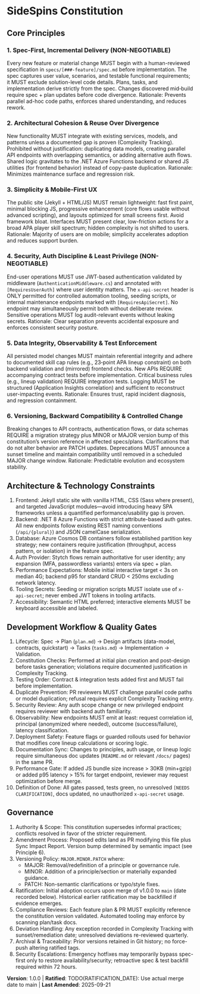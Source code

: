 <!--
Sync Impact Report
Version change: (none prior) → 1.0.0
Modified principles: N/A (initial definition)
Added sections: Core Principles; Architecture & Technology Constraints; Development Workflow & Quality Gates; Governance
Removed sections: None
Templates requiring updates:
 - .specify/templates/plan-template.md (✅ reference will need version sync on next regeneration; contains trailing line referencing old placeholder version) 
 - .specify/templates/spec-template.md (✅ aligns: mandatory sections unchanged)
 - .specify/templates/tasks-template.md (✅ aligns: TDD ordering matches Principles)
Follow-up TODOs: TODO(RATIFICATION_DATE) if historical ratification predates 2025-09-21; assumed today as initial adoption.
-->

# SideSpins Constitution

## Core Principles

### 1. Spec-First, Incremental Delivery (NON-NEGOTIABLE)
Every new feature or material change MUST begin with a human-reviewed specification in `specs/[###-feature]/spec.md` before implementation. The spec captures user value, scenarios, and testable functional requirements; it MUST exclude solution-level code details. Plans, tasks, and implementation derive strictly from the spec. Changes discovered mid‑build require spec + plan updates before code divergence. Rationale: Prevents parallel ad-hoc code paths, enforces shared understanding, and reduces rework.

### 2. Architectural Cohesion & Reuse Over Divergence
New functionality MUST integrate with existing services, models, and patterns unless a documented gap is proven (Complexity Tracking). Prohibited without justification: duplicating data models, creating parallel API endpoints with overlapping semantics, or adding alternative auth flows. Shared logic gravitates to the .NET Azure Functions backend or shared JS utilities (for frontend behavior) instead of copy-paste duplication. Rationale: Minimizes maintenance surface and regression risk.

### 3. Simplicity & Mobile-First UX
The public site (Jekyll + HTML/JS) MUST remain lightweight: fast first paint, minimal blocking JS, progressive enhancement (core flows usable without advanced scripting), and layouts optimized for small screens first. Avoid framework bloat. Interfaces MUST present clear, low-friction actions for a broad APA player skill spectrum; hidden complexity is not shifted to users. Rationale: Majority of users are on mobile; simplicity accelerates adoption and reduces support burden.

### 4. Security, Auth Discipline & Least Privilege (NON-NEGOTIABLE)
End-user operations MUST use JWT-based authentication validated by middleware (`AuthenticationMiddleware.cs`) and annotated with `[RequiresUserAuth]` where user identity matters. The `x-api-secret` header is ONLY permitted for controlled automation tooling, seeding scripts, or internal maintenance endpoints marked with `[RequiresApiSecret]`. No endpoint may simultaneously permit both without deliberate review. Sensitive operations MUST log audit-relevant events without leaking secrets. Rationale: Clear separation prevents accidental exposure and enforces consistent security posture.

### 5. Data Integrity, Observability & Test Enforcement
All persisted model changes MUST maintain referential integrity and adhere to documented skill cap rules (e.g., 23‑point APA lineup constraint) on both backend validation and (mirrored) frontend checks. New APIs REQUIRE accompanying contract tests before implementation. Critical business rules (e.g., lineup validation) REQUIRE integration tests. Logging MUST be structured (Application Insights correlation) and sufficient to reconstruct user-impacting events. Rationale: Ensures trust, rapid incident diagnosis, and regression containment.

### 6. Versioning, Backward Compatibility & Controlled Change
Breaking changes to API contracts, authentication flows, or data schemas REQUIRE a migration strategy plus MINOR or MAJOR version bump of this constitution’s version reference in affected specs/plans. Clarifications that do not alter behavior are PATCH updates. Deprecations MUST announce a sunset timeline and maintain compatibility until removed in a scheduled MAJOR change window. Rationale: Predictable evolution and ecosystem stability.

## Architecture & Technology Constraints

1. Frontend: Jekyll static site with vanilla HTML, CSS (Sass where present), and targeted JavaScript modules—avoid introducing heavy SPA frameworks unless a quantified performance/usability gap is proven.
2. Backend: .NET 8 Azure Functions with strict attribute-based auth gates. All new endpoints follow existing REST naming conventions (`/api/{plural}`) and JSON camelCase serialization.
3. Database: Azure Cosmos DB containers follow established partition key strategy; new containers require justification (throughput, access pattern, or isolation) in the feature spec.
4. Auth Provider: Stytch flows remain authoritative for user identity; any expansion (MFA, passwordless variants) enters via spec + plan.
5. Performance Expectations: Mobile initial interactive target < 3s on median 4G; backend p95 for standard CRUD < 250ms excluding network latency.
6. Tooling Secrets: Seeding or migration scripts MUST isolate use of `x-api-secret`; never embed JWT tokens in tooling artifacts.
7. Accessibility: Semantic HTML preferred; interactive elements MUST be keyboard accessible and labeled.

## Development Workflow & Quality Gates

1. Lifecycle: Spec → Plan (`plan.md`) → Design artifacts (data-model, contracts, quickstart) → Tasks (`tasks.md`) → Implementation → Validation.
2. Constitution Checks: Performed at initial plan creation and post-design before tasks generation; violations require documented justification in Complexity Tracking.
3. Testing Order: Contract & integration tests added first and MUST fail before implementation.
4. Duplicate Prevention: PR reviewers MUST challenge parallel code paths or model duplication; refusal requires explicit Complexity Tracking entry.
5. Security Review: Any auth scope change or new privileged endpoint requires reviewer with backend auth familiarity.
6. Observability: New endpoints MUST emit at least: request correlation id, principal (anonymized where needed), outcome (success/failure), latency classification.
7. Deployment Safety: Feature flags or guarded rollouts used for behavior that modifies core lineup calculations or scoring logic.
8. Documentation Sync: Changes to principles, auth usage, or lineup logic require simultaneous doc updates (`README.md` or relevant `/docs/` pages) in the same PR.
9. Performance Gate: If added JS bundle size increase > 30KB (min+gzip) or added p95 latency > 15% for target endpoint, reviewer may request optimization before merge.
10. Definition of Done: All gates passed, tests green, no unresolved `[NEEDS CLARIFICATION]`, docs updated, no unauthorized `x-api-secret` usage.

## Governance

1. Authority & Scope: This constitution supersedes informal practices; conflicts resolved in favor of the stricter requirement.
2. Amendment Process: Proposed edits land as PR modifying this file plus Sync Impact Report. Version bump determined by semantic impact (see Principle 6).
3. Versioning Policy: `MAJOR.MINOR.PATCH` where:
	- MAJOR: Removal/redefinition of a principle or governance rule.
	- MINOR: Addition of a principle/section or materially expanded guidance.
	- PATCH: Non-semantic clarifications or typo/style fixes.
4. Ratification: Initial adoption occurs upon merge of v1.0.0 to `main` (date recorded below). Historical earlier ratification may be backfilled if evidence emerges.
5. Compliance Reviews: Each feature plan & PR MUST explicitly reference the constitution version validated. Automated tooling may enforce by scanning plan/task docs.
6. Deviation Handling: Any exception recorded in Complexity Tracking with sunset/remediation date; unresolved deviations re-reviewed quarterly.
7. Archival & Traceability: Prior versions retained in Git history; no force-push altering ratified tags.
8. Security Escalations: Emergency hotfixes may temporarily bypass spec-first only to restore availability/security; retroactive spec & test backfill required within 72 hours.

**Version**: 1.0.0 | **Ratified**: TODO(RATIFICATION_DATE): Use actual merge date to main | **Last Amended**: 2025-09-21

